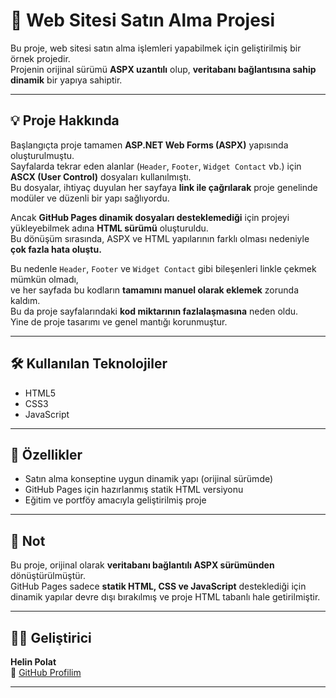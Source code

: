 # 🌸 Web Sitesi Satın Alma Projesi

Bu proje, web sitesi satın alma işlemleri yapabilmek için geliştirilmiş bir örnek projedir.  
Projenin orijinal sürümü **ASPX uzantılı** olup, **veritabanı bağlantısına sahip dinamik** bir yapıya sahiptir.  

---

## 💡 Proje Hakkında

Başlangıçta proje tamamen **ASP.NET Web Forms (ASPX)** yapısında oluşturulmuştu.  
Sayfalarda tekrar eden alanlar (`Header`, `Footer`, `Widget Contact` vb.) için **ASCX (User Control)** dosyaları kullanılmıştı.  
Bu dosyalar, ihtiyaç duyulan her sayfaya **link ile çağrılarak** proje genelinde modüler ve düzenli bir yapı sağlıyordu.

Ancak **GitHub Pages dinamik dosyaları desteklemediği** için projeyi yükleyebilmek adına **HTML sürümü** oluşturuldu.  
Bu dönüşüm sırasında, ASPX ve HTML yapılarının farklı olması nedeniyle **çok fazla hata oluştu.**

Bu nedenle `Header`, `Footer` ve `Widget Contact` gibi bileşenleri linkle çekmek mümkün olmadı,  
ve her sayfada bu kodların **tamamını manuel olarak eklemek** zorunda kaldım.  
Bu da proje sayfalarındaki **kod miktarının fazlalaşmasına** neden oldu.  
Yine de proje tasarımı ve genel mantığı korunmuştur.

---

## 🛠️ Kullanılan Teknolojiler
- HTML5
- CSS3
- JavaScript

---

## 🎨 Özellikler
- Satın alma konseptine uygun dinamik yapı (orijinal sürümde)
- GitHub Pages için hazırlanmış statik HTML versiyonu
- Eğitim ve portföy amacıyla geliştirilmiş proje

---

## 🚀 Not
Bu proje, orijinal olarak **veritabanı bağlantılı ASPX sürümünden** dönüştürülmüştür.  
GitHub Pages sadece **statik HTML, CSS ve JavaScript** desteklediği için  
dinamik yapılar devre dışı bırakılmış ve proje HTML tabanlı hale getirilmiştir.

---

## 👩‍💻 Geliştirici
**Helin Polat**  
📧 [GitHub Profilim](https://github.com/Helinplt)

---
